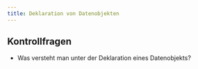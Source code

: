 ```yaml
---
title: Deklaration von Datenobjekten
---
```


## Kontrollfragen
- Was versteht man unter der Deklaration eines Datenobjekts?
